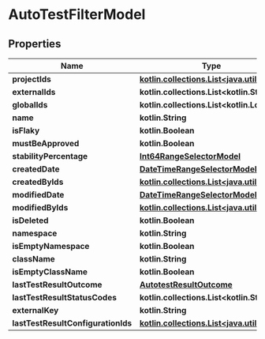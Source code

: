 
# AutoTestFilterModel

## Properties
| Name | Type | Description | Notes |
| ------------ | ------------- | ------------- | ------------- |
| **projectIds** | [**kotlin.collections.List&lt;java.util.UUID&gt;**](java.util.UUID.md) |  |  [optional] |
| **externalIds** | **kotlin.collections.List&lt;kotlin.String&gt;** |  |  [optional] |
| **globalIds** | **kotlin.collections.List&lt;kotlin.Long&gt;** |  |  [optional] |
| **name** | **kotlin.String** |  |  [optional] |
| **isFlaky** | **kotlin.Boolean** |  |  [optional] |
| **mustBeApproved** | **kotlin.Boolean** |  |  [optional] |
| **stabilityPercentage** | [**Int64RangeSelectorModel**](Int64RangeSelectorModel.md) |  |  [optional] |
| **createdDate** | [**DateTimeRangeSelectorModel**](DateTimeRangeSelectorModel.md) |  |  [optional] |
| **createdByIds** | [**kotlin.collections.List&lt;java.util.UUID&gt;**](java.util.UUID.md) |  |  [optional] |
| **modifiedDate** | [**DateTimeRangeSelectorModel**](DateTimeRangeSelectorModel.md) |  |  [optional] |
| **modifiedByIds** | [**kotlin.collections.List&lt;java.util.UUID&gt;**](java.util.UUID.md) |  |  [optional] |
| **isDeleted** | **kotlin.Boolean** |  |  [optional] |
| **namespace** | **kotlin.String** |  |  [optional] |
| **isEmptyNamespace** | **kotlin.Boolean** |  |  [optional] |
| **className** | **kotlin.String** |  |  [optional] |
| **isEmptyClassName** | **kotlin.Boolean** |  |  [optional] |
| **lastTestResultOutcome** | [**AutotestResultOutcome**](AutotestResultOutcome.md) |  |  [optional] |
| **lastTestResultStatusCodes** | **kotlin.collections.List&lt;kotlin.String&gt;** |  |  [optional] |
| **externalKey** | **kotlin.String** |  |  [optional] |
| **lastTestResultConfigurationIds** | [**kotlin.collections.List&lt;java.util.UUID&gt;**](java.util.UUID.md) |  |  [optional] |



